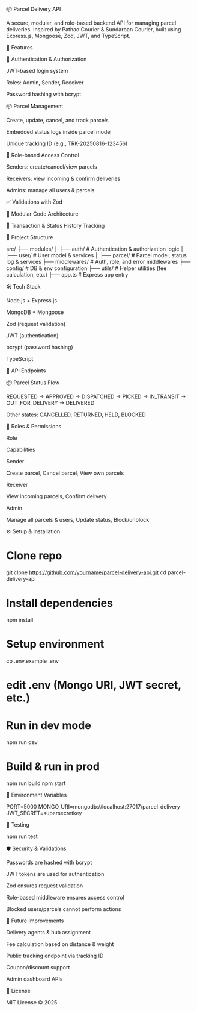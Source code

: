 📦 Parcel Delivery API

A secure, modular, and role-based backend API for managing parcel deliveries. Inspired by Pathao Courier & Sundarban Courier, built using Express.js, Mongoose, Zod, JWT, and TypeScript.

🚀 Features

🔐 Authentication & Authorization

JWT-based login system

Roles: Admin, Sender, Receiver

Password hashing with bcrypt

📦 Parcel Management

Create, update, cancel, and track parcels

Embedded status logs inside parcel model

Unique tracking ID (e.g., TRK-20250816-123456)

🧱 Role-based Access Control

Senders: create/cancel/view parcels

Receivers: view incoming & confirm deliveries

Admins: manage all users & parcels

✅ Validations with Zod

🧩 Modular Code Architecture

🔁 Transaction & Status History Tracking

📂 Project Structure

src/
├── modules/
│   ├── auth/        # Authentication & authorization logic
│   ├── user/        # User model & services
│   ├── parcel/      # Parcel model, status log & services
├── middlewares/     # Auth, role, and error middlewares
├── config/          # DB & env configuration
├── utils/           # Helper utilities (fee calculation, etc.)
├── app.ts           # Express app entry

🛠 Tech Stack

Node.js + Express.js

MongoDB + Mongoose

Zod (request validation)

JWT (authentication)

bcrypt (password hashing)

TypeScript

📑 API Endpoints



📦 Parcel Status Flow

REQUESTED → APPROVED → DISPATCHED → PICKED → IN_TRANSIT → OUT_FOR_DELIVERY → DELIVERED

Other states: CANCELLED, RETURNED, HELD, BLOCKED

🔑 Roles & Permissions

Role

Capabilities

Sender

Create parcel, Cancel parcel, View own parcels

Receiver

View incoming parcels, Confirm delivery

Admin

Manage all parcels & users, Update status, Block/unblock

⚙️ Setup & Installation

# Clone repo
git clone https://github.com/yourname/parcel-delivery-api.git
cd parcel-delivery-api

# Install dependencies
npm install

# Setup environment
cp .env.example .env
# edit .env (Mongo URI, JWT secret, etc.)

# Run in dev mode
npm run dev

# Build & run in prod
npm run build
npm start

🔧 Environment Variables

PORT=5000
MONGO_URI=mongodb://localhost:27017/parcel_delivery
JWT_SECRET=supersecretkey

🧪 Testing

npm run test

🛡 Security & Validations

Passwords are hashed with bcrypt

JWT tokens are used for authentication

Zod ensures request validation

Role-based middleware ensures access control

Blocked users/parcels cannot perform actions

🎯 Future Improvements

Delivery agents & hub assignment

Fee calculation based on distance & weight

Public tracking endpoint via tracking ID

Coupon/discount support

Admin dashboard APIs

📜 License

MIT License © 2025

